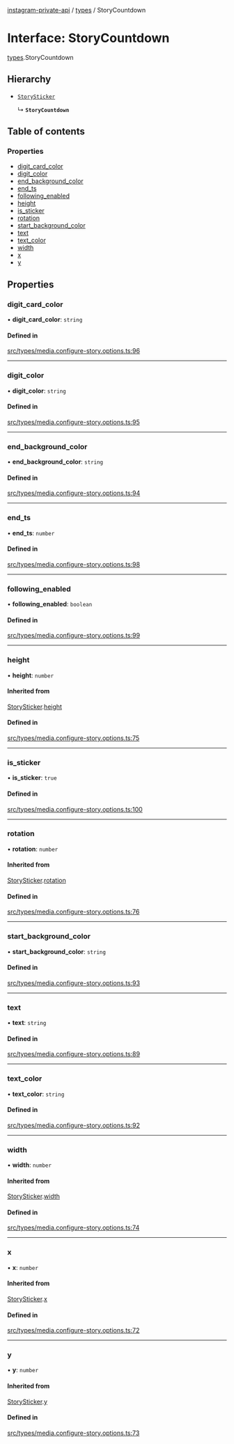 [instagram-private-api](../../README.md) / [types](../../modules/types.md) / StoryCountdown

# Interface: StoryCountdown

[types](../../modules/types.md).StoryCountdown

## Hierarchy

- [`StorySticker`](StorySticker.md)

  ↳ **`StoryCountdown`**

## Table of contents

### Properties

- [digit\_card\_color](StoryCountdown.md#digit_card_color)
- [digit\_color](StoryCountdown.md#digit_color)
- [end\_background\_color](StoryCountdown.md#end_background_color)
- [end\_ts](StoryCountdown.md#end_ts)
- [following\_enabled](StoryCountdown.md#following_enabled)
- [height](StoryCountdown.md#height)
- [is\_sticker](StoryCountdown.md#is_sticker)
- [rotation](StoryCountdown.md#rotation)
- [start\_background\_color](StoryCountdown.md#start_background_color)
- [text](StoryCountdown.md#text)
- [text\_color](StoryCountdown.md#text_color)
- [width](StoryCountdown.md#width)
- [x](StoryCountdown.md#x)
- [y](StoryCountdown.md#y)

## Properties

### digit\_card\_color

• **digit\_card\_color**: `string`

#### Defined in

[src/types/media.configure-story.options.ts:96](https://github.com/Nerixyz/instagram-private-api/blob/4971f34/src/types/media.configure-story.options.ts#L96)

___

### digit\_color

• **digit\_color**: `string`

#### Defined in

[src/types/media.configure-story.options.ts:95](https://github.com/Nerixyz/instagram-private-api/blob/4971f34/src/types/media.configure-story.options.ts#L95)

___

### end\_background\_color

• **end\_background\_color**: `string`

#### Defined in

[src/types/media.configure-story.options.ts:94](https://github.com/Nerixyz/instagram-private-api/blob/4971f34/src/types/media.configure-story.options.ts#L94)

___

### end\_ts

• **end\_ts**: `number`

#### Defined in

[src/types/media.configure-story.options.ts:98](https://github.com/Nerixyz/instagram-private-api/blob/4971f34/src/types/media.configure-story.options.ts#L98)

___

### following\_enabled

• **following\_enabled**: `boolean`

#### Defined in

[src/types/media.configure-story.options.ts:99](https://github.com/Nerixyz/instagram-private-api/blob/4971f34/src/types/media.configure-story.options.ts#L99)

___

### height

• **height**: `number`

#### Inherited from

[StorySticker](StorySticker.md).[height](StorySticker.md#height)

#### Defined in

[src/types/media.configure-story.options.ts:75](https://github.com/Nerixyz/instagram-private-api/blob/4971f34/src/types/media.configure-story.options.ts#L75)

___

### is\_sticker

• **is\_sticker**: ``true``

#### Defined in

[src/types/media.configure-story.options.ts:100](https://github.com/Nerixyz/instagram-private-api/blob/4971f34/src/types/media.configure-story.options.ts#L100)

___

### rotation

• **rotation**: `number`

#### Inherited from

[StorySticker](StorySticker.md).[rotation](StorySticker.md#rotation)

#### Defined in

[src/types/media.configure-story.options.ts:76](https://github.com/Nerixyz/instagram-private-api/blob/4971f34/src/types/media.configure-story.options.ts#L76)

___

### start\_background\_color

• **start\_background\_color**: `string`

#### Defined in

[src/types/media.configure-story.options.ts:93](https://github.com/Nerixyz/instagram-private-api/blob/4971f34/src/types/media.configure-story.options.ts#L93)

___

### text

• **text**: `string`

#### Defined in

[src/types/media.configure-story.options.ts:89](https://github.com/Nerixyz/instagram-private-api/blob/4971f34/src/types/media.configure-story.options.ts#L89)

___

### text\_color

• **text\_color**: `string`

#### Defined in

[src/types/media.configure-story.options.ts:92](https://github.com/Nerixyz/instagram-private-api/blob/4971f34/src/types/media.configure-story.options.ts#L92)

___

### width

• **width**: `number`

#### Inherited from

[StorySticker](StorySticker.md).[width](StorySticker.md#width)

#### Defined in

[src/types/media.configure-story.options.ts:74](https://github.com/Nerixyz/instagram-private-api/blob/4971f34/src/types/media.configure-story.options.ts#L74)

___

### x

• **x**: `number`

#### Inherited from

[StorySticker](StorySticker.md).[x](StorySticker.md#x)

#### Defined in

[src/types/media.configure-story.options.ts:72](https://github.com/Nerixyz/instagram-private-api/blob/4971f34/src/types/media.configure-story.options.ts#L72)

___

### y

• **y**: `number`

#### Inherited from

[StorySticker](StorySticker.md).[y](StorySticker.md#y)

#### Defined in

[src/types/media.configure-story.options.ts:73](https://github.com/Nerixyz/instagram-private-api/blob/4971f34/src/types/media.configure-story.options.ts#L73)
